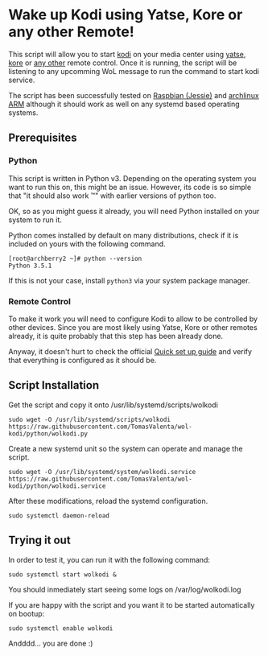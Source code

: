 # Wake up Kodi using Yatse, Kore or any other Remote!
This script will allow you to start [kodi](http://kodi.tv/about/) on your media center using [yatse](http://yatse.tv/redmine/projects/yatse), [kore](http://kodi.wiki/view/Kore) or [any other](http://kodi.wiki/view/Official_Kodi_Remote/iOS) remote control. Once it is running, the script will be listening to any upcomming WoL message to run the command to start kodi service.

The script has been successfully tested on [Raspbian (Jessie)](https://www.raspberrypi.org/downloads/raspbian/) and [archlinux ARM](http://archlinuxarm.org/) although it should work as well on any systemd based operating systems.

## Prerequisites

### Python

This script is written in Python v3. Depending on the operating system you want to run this on, this might be an issue. However, its code is so simple that "it should also work :tm:" with earlier versions of python too.

OK, so as you might guess it already, you will need Python installed on your system to run it.

Python comes installed by default on many distributions, check if it is included on yours with the following command.

```
[root@archberry2 ~]# python --version
Python 3.5.1
```

If this is not your case, install ```python3``` via your system package manager.

### Remote Control

To make it work you will need to configure Kodi to allow to be controlled by other devices. Since you are most likely using Yatse, Kore or other remotes already, it is quite probably that this step has been already done.

Anyway, it doesn't hurt to check the official [Quick set up guide](http://kodi.wiki/view/Smartphone/tablet_remotes) and verify that everything is configured as it should be.

## Script Installation

Get the script and copy it onto /usr/lib/systemd/scripts/wolkodi
```
sudo wget -O /usr/lib/systemd/scripts/wolkodi https://raw.githubusercontent.com/TomasValenta/wol-kodi/python/wolkodi.py
```
Create a new systemd unit so the system can operate and manage the script.
```
sudo wget -O /usr/lib/systemd/system/wolkodi.service https://raw.githubusercontent.com/TomasValenta/wol-kodi/python/wolkodi.service
```

After these modifications, reload the systemd configuration.
```
sudo systemctl daemon-reload
```

## Trying it out

In order to test it, you can run it with the following command:
```
sudo systemctl start wolkodi &
```
You should inmediately start seeing some logs on /var/log/wolkodi.log

If you are happy with the script and you want it to be started automatically on bootup:
```
sudo systemctl enable wolkodi
```

Andddd... you are done :)
